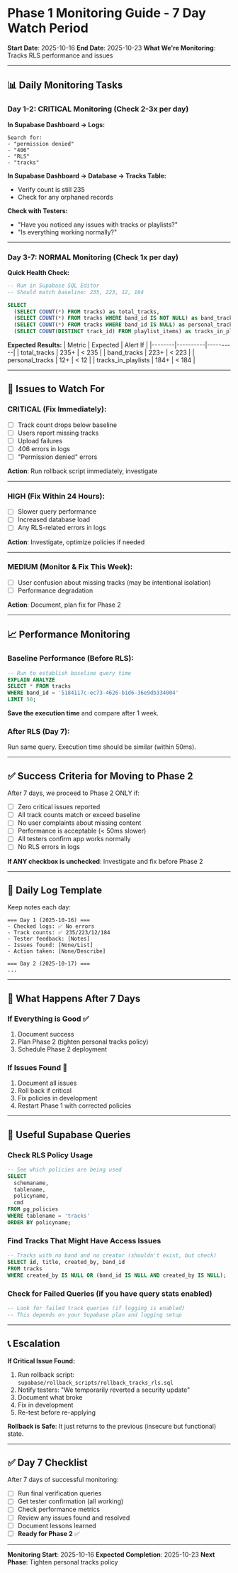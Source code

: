 # Phase 1 Monitoring Guide - 7 Day Watch Period
**Start Date**: 2025-10-16
**End Date**: 2025-10-23
**What We're Monitoring**: Tracks RLS performance and issues

---

## 📊 Daily Monitoring Tasks

### Day 1-2: CRITICAL Monitoring (Check 2-3x per day)

**In Supabase Dashboard → Logs:**
```
Search for:
- "permission denied"
- "406"
- "RLS"
- "tracks"
```

**In Supabase Dashboard → Database → Tracks Table:**
- Verify count is still 235
- Check for any orphaned records

**Check with Testers:**
- "Have you noticed any issues with tracks or playlists?"
- "Is everything working normally?"

---

### Day 3-7: NORMAL Monitoring (Check 1x per day)

**Quick Health Check:**
```sql
-- Run in Supabase SQL Editor
-- Should match baseline: 235, 223, 12, 184

SELECT
  (SELECT COUNT(*) FROM tracks) as total_tracks,
  (SELECT COUNT(*) FROM tracks WHERE band_id IS NOT NULL) as band_tracks,
  (SELECT COUNT(*) FROM tracks WHERE band_id IS NULL) as personal_tracks,
  (SELECT COUNT(DISTINCT track_id) FROM playlist_items) as tracks_in_playlists;
```

**Expected Results:**
| Metric | Expected | Alert If |
|--------|----------|----------|
| total_tracks | 235+ | < 235 |
| band_tracks | 223+ | < 223 |
| personal_tracks | 12+ | < 12 |
| tracks_in_playlists | 184+ | < 184 |

---

## 🚨 Issues to Watch For

### CRITICAL (Fix Immediately):
- [ ] Track count drops below baseline
- [ ] Users report missing tracks
- [ ] Upload failures
- [ ] 406 errors in logs
- [ ] "Permission denied" errors

**Action**: Run rollback script immediately, investigate

---

### HIGH (Fix Within 24 Hours):
- [ ] Slower query performance
- [ ] Increased database load
- [ ] Any RLS-related errors in logs

**Action**: Investigate, optimize policies if needed

---

### MEDIUM (Monitor & Fix This Week):
- [ ] User confusion about missing tracks (may be intentional isolation)
- [ ] Performance degradation

**Action**: Document, plan fix for Phase 2

---

## 📈 Performance Monitoring

### Baseline Performance (Before RLS):
```sql
-- Run to establish baseline query time
EXPLAIN ANALYZE
SELECT * FROM tracks
WHERE band_id = '5184117c-ec73-4626-b1d6-36e9db334004'
LIMIT 50;
```

**Save the execution time** and compare after 1 week.

### After RLS (Day 7):
Run same query. Execution time should be similar (within 50ms).

---

## ✅ Success Criteria for Moving to Phase 2

After 7 days, we proceed to Phase 2 ONLY if:

- [ ] Zero critical issues reported
- [ ] All track counts match or exceed baseline
- [ ] No user complaints about missing content
- [ ] Performance is acceptable (< 50ms slower)
- [ ] All testers confirm app works normally
- [ ] No RLS errors in logs

**If ANY checkbox is unchecked**: Investigate and fix before Phase 2

---

## 📝 Daily Log Template

Keep notes each day:

```
=== Day 1 (2025-10-16) ===
- Checked logs: ✅ No errors
- Track counts: ✅ 235/223/12/184
- Tester feedback: [Notes]
- Issues found: [None/List]
- Action taken: [None/Describe]

=== Day 2 (2025-10-17) ===
...
```

---

## 🎯 What Happens After 7 Days

### If Everything is Good ✅
1. Document success
2. Plan Phase 2 (tighten personal tracks policy)
3. Schedule Phase 2 deployment

### If Issues Found 🔴
1. Document all issues
2. Roll back if critical
3. Fix policies in development
4. Restart Phase 1 with corrected policies

---

## 🔧 Useful Supabase Queries

### Check RLS Policy Usage
```sql
-- See which policies are being used
SELECT
  schemaname,
  tablename,
  policyname,
  cmd
FROM pg_policies
WHERE tablename = 'tracks'
ORDER BY policyname;
```

### Find Tracks That Might Have Access Issues
```sql
-- Tracks with no band and no creator (shouldn't exist, but check)
SELECT id, title, created_by, band_id
FROM tracks
WHERE created_by IS NULL OR (band_id IS NULL AND created_by IS NULL);
```

### Check for Failed Queries (if you have query stats enabled)
```sql
-- Look for failed track queries (if logging is enabled)
-- This depends on your Supabase plan and logging setup
```

---

## 📞 Escalation

**If Critical Issue Found:**
1. Run rollback script: `supabase/rollback_scripts/rollback_tracks_rls.sql`
2. Notify testers: "We temporarily reverted a security update"
3. Document what broke
4. Fix in development
5. Re-test before re-applying

**Rollback is Safe**: It just returns to the previous (insecure but functional) state.

---

## ✅ Day 7 Checklist

After 7 days of successful monitoring:

- [ ] Run final verification queries
- [ ] Get tester confirmation (all working)
- [ ] Check performance metrics
- [ ] Review any issues found and resolved
- [ ] Document lessons learned
- [ ] **Ready for Phase 2** ✅

---

**Monitoring Start**: 2025-10-16
**Expected Completion**: 2025-10-23
**Next Phase**: Tighten personal tracks policy
